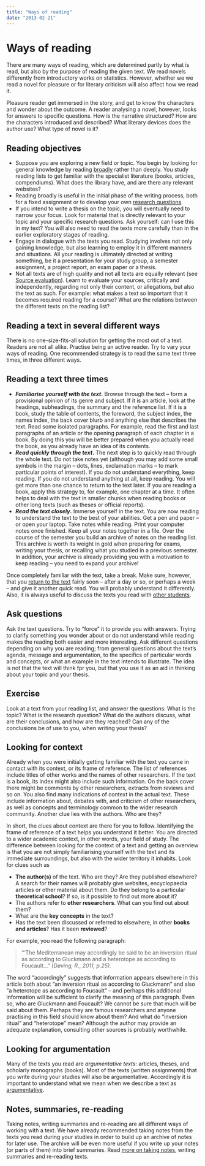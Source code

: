 ```yaml
---
title: "Ways of reading"
date: "2013-02-21"
---
```


# Ways of reading

There are many ways of reading, which are determined partly by what is read, but also by the purpose of reading the given text. We read novels differently from introductory works on statistics. However, whether we we read a novel for pleasure or for literary criticism will also affect how we read it.

Pleasure reader get immersed in the story, and get to know the characters and wonder about the outcome. A reader analysing a novel, however, looks for answers to specific questions. How is the narrative structured? How are the characters introduced and described? What literary devices does the author use? What type of novel is it?

## Reading objectives

- Suppose you are exploring a new field or topic. You begin by looking for general knowledge by reading [broadly](?p=32) rather than deeply. You study reading lists to get familiar with the specialist literature (books, articles, compendiums). What does the library have, and are there any relevant websites?
- Reading broadly is useful in the initial phase of the writing process, both for a fixed assignment or to develop your own [research questions](/en/writing/structure/structuring-a-thesis/#Defining "Structuring a thesis").
- If you intend to write a thesis on the topic, you will eventually need to narrow your focus. Look for material that is directly relevant to your topic and your specific research questions. Ask yourself: can I use this in my text? You will also need to read the texts more carefully than in the earlier exploratory stages of reading.
- Engage in dialogue with the texts you read. Studying involves not only gaining knowledge, but also learning to employ it in different manners and situations. All your reading is ultimately directed at writing something, be it a presentation for your study group, a semester assignment, a project report, an exam paper or a thesis.
- Not all texts are of high quality and not all texts are equally relevant (see [Source evaluation](/en/sources-and-referencing/source-evaluation/ "Source evaluation")). Learn to evaluate your sources, critically and independently, regarding not only their content, or allegations, but also the text as such. For example: what makes a text so important that it becomes required reading for a course? What are the relations between the different texts on the reading list?

## Reading a text in several different ways

There is no one-size-fits-all solution for getting the most out of a text. Readers are not all alike. Practise being an active reader. Try to vary your ways of reading. One recommended strategy is to read the same text three times, in three different ways.

## Reading a text three times

- **_Familiarise yourself with the text_.** Browse through the text – form a provisional opinion of its genre and subject. If it is an article, look at the headings, subheadings, the summary and the reference list. If it is a book, study the table of contents, the foreword, the subject index, the names index, the back cover blurb and anything else that describes the text. Read some isolated paragraphs. For example, read the first and last paragraphs of an article or the opening paragraph of each chapter in a book. By doing this you will be better prepared when you actually read the book, as you already have an idea of its contents.
- **_Read quickly through the text_.** The next step is to quickly read through the whole text. Do not take notes yet (although you may add some small symbols in the margin – dots, lines, exclamation marks – to mark particular points of interest). If you do not understand everything, keep reading. If you do not understand anything at all, keep reading. You will get more than one chance to return to the text later. If you are reading a book, apply this strategy to, for example, one chapter at a time. It often helps to deal with the text in smaller chunks when reading books or other long texts (such as theses or official reports).
- **_Read the text closely_.** Immerse yourself in the text. You are now reading to understand the text to the best of your abilities. Get a pen and paper – or open your laptop. Take notes while reading. Print your computer notes once finished. Keep all your notes together in a file. Over the course of the semester you build an archive of notes on the reading list. This archive is worth its weight in gold when preparing for exams, writing your thesis, or recalling what you studied in a previous semester. In addition, your archive is already providing you with a motivation to keep reading – you need to expand your archive!

Once completely familiar with the text, take a break. Make sure, however, that you [return to the text](/en/reading/reading-and-writing/#Re-reading) fairly soon – after a day or so, or perhaps a week – and give it another quick read. You will probably understand it differently. Also, it is always useful to discuss the texts you read with [other students](?p=215).

## Ask questions

Ask the text questions. Try to “force” it to provide you with answers. Trying to clarify something you wonder about or do not understand while reading makes the reading both easier and more interesting. Ask different questions depending on why you are reading; from general questions about the text’s agenda, message and argumentation, to the specifics of particular words and concepts, or what an example in the text intends to illustrate. The idea is not that the text will think fpr you, but that you use it as an aid in thinking about your topic and your thesis.

## Exercise

Look at a text from your reading list, and answer the questions: What is the topic? What is the research question? What do the authors discuss, what are their conclusions, and how are they reached? Can any of the conclusions be of use to you, when writing your thesis?

## Looking for context

Already when you were initially getting familiar with the text you came in contact with its context, or its frame of reference. The list of references include titles of other works and the names of other researchers. If the text is a book, its index might also include such information. On the back cover there might be comments by other researchers, extracts from reviews and so on. You also find many indications of context in the actual text. These include information about, debates with, and criticism of other researchers, as well as concepts and terminology common to the wider research community. Another clue lies with the authors. Who are they?

In short, the clues about context are there for you to follow. Identifying the frame of reference of a text helps you understand it better. You are directed to a wider academic context, in other words, your field of study. The difference between looking for the context of a text and getting an overview is that you are not simply familiarising yourself with the text and its immediate surroundings, but also with the wider territory it inhabits. Look for clues such as

- **The author(s)** of the text. Who are they? Are they published elsewhere? A search for their names will probably give websites, encyclopaedia articles or other material about them. Do they belong to a particular **theoretical school**? If so, is it possible to find out more about it?
- The authors refer to **other researchers**. What can you find out about them?
- What are the **key concepts** in the text?
- Has the text been discussed or referred to elsewhere, in other **books and articles**? Has it been **reviewed**?

For example, you read the following paragraph:

> “‘The Mediterranean may accordingly be said to be an inversion ritual as according to Gluckmann and a heterotope as according to Foucault…” (_Døving, R_., _2011, p.25)._

The word “accordingly” suggests that information appears elsewhere in this article both about “an inversion ritual as according to Gluckmann” and also “a heterotope as according to Foucault” – and perhaps this additional information will be sufficient to clarify the meaning of this paragraph. Even so, who are Gluckmann and Foucault? We cannot be sure that much will be said about them. Perhaps they are famous researchers and anyone practising in this field should know about them? And what do “inversion ritual” and “heterotope” mean? Although the author may provide an adequate explanation, consulting other sources is probably worthwhile.

## Looking for argumentation

Many of the texts you read are _argumentative texts_: articles, theses, and scholarly monographs (books). Most of the texts (written assignments) that you write during your studies will also be argumentative. Accordingly it is important to understand what we mean when we describe a text as [argumentative](/en/reading/argumentation-in-text/ "Argumentation in text").

## Notes, summaries, re-reading

Taking notes, writing summaries and re-reading are all different ways of working with a text. We have already recommended taking notes from the texts you read during your studies in order to build up an archive of notes for later use. The archive will be even more useful if you write up your notes (or parts of them) into brief summaries. Read [more on taking notes](/en/reading/reading-and-writing/#Taking_notes), writing summaries and re-reading texts.
